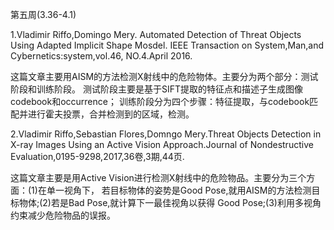 第五周(3.36-4.1)


1.Vladimir Riffo,Domingo Mery. Automated Detection of Threat Objects Using Adapted
Implicit Shape Mosdel. IEEE Transaction on System,Man,and Cybernetics:system,vol.46,
NO.4.April 2016.

这篇文章主要用AISM的方法检测X射线中的危险物体。主要分为两个部分：测试阶段和训练阶段。
测试阶段主要是基于SIFT提取的特征点和描述子生成图像codebook和occurrence；
训练阶段分为四个步骤：特征提取，与codebook匹配并进行霍夫投票，合并检测到的区域，检测。

2.Vladimir Riffo,Sebastian Flores,Domngo Mery.Threat Objects Detection in X-ray  Images
Using an Active Vision Approach.Journal of Nondestructive Evaluation,0195-9298,2017,36卷,3期,44页.

这篇文章主要是用Active Vision进行检测X射线中的危险物品。主要分为三个方面：(1)在单一视角下，
若目标物体的姿势是Good Pose,就用AISM的方法检测目标物体;(2)若是Bad Pose,就计算下一最佳视角以获得
Good Pose;(3)利用多视角约束减少危险物品的误报。
 
